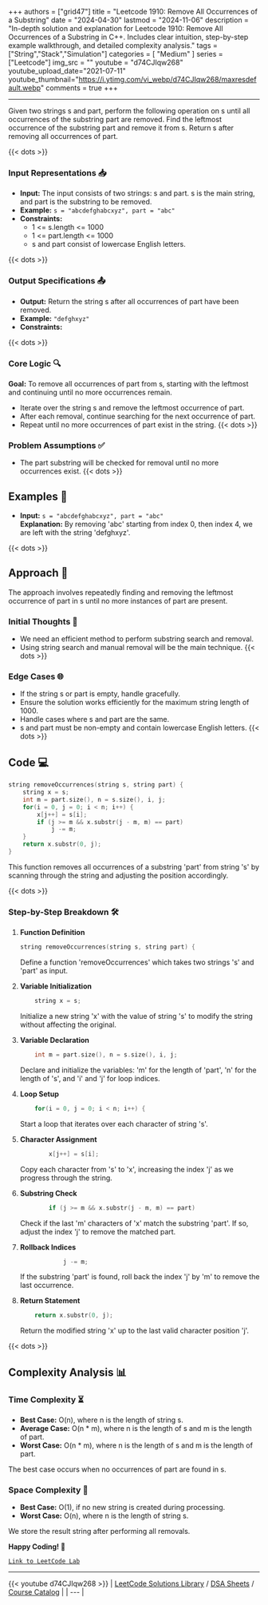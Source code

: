 
+++
authors = ["grid47"]
title = "Leetcode 1910: Remove All Occurrences of a Substring"
date = "2024-04-30"
lastmod = "2024-11-06"
description = "In-depth solution and explanation for Leetcode 1910: Remove All Occurrences of a Substring in C++. Includes clear intuition, step-by-step example walkthrough, and detailed complexity analysis."
tags = ["String","Stack","Simulation"]
categories = [
    "Medium"
]
series = ["Leetcode"]
img_src = ""
youtube = "d74CJIqw268"
youtube_upload_date="2021-07-11"
youtube_thumbnail="https://i.ytimg.com/vi_webp/d74CJIqw268/maxresdefault.webp"
comments = true
+++



---
Given two strings s and part, perform the following operation on s until all occurrences of the substring part are removed. Find the leftmost occurrence of the substring part and remove it from s. Return s after removing all occurrences of part.
<!--more-->
{{< dots >}}
### Input Representations 📥
- **Input:** The input consists of two strings: s and part. s is the main string, and part is the substring to be removed.
- **Example:** `s = "abcdefghabcxyz", part = "abc"`
- **Constraints:**
	- 1 <= s.length <= 1000
	- 1 <= part.length <= 1000
	- s and part consist of lowercase English letters.

{{< dots >}}
### Output Specifications 📤
- **Output:** Return the string s after all occurrences of part have been removed.
- **Example:** `"defghxyz"`
- **Constraints:**

{{< dots >}}
### Core Logic 🔍
**Goal:** To remove all occurrences of part from s, starting with the leftmost and continuing until no more occurrences remain.

- Iterate over the string s and remove the leftmost occurrence of part.
- After each removal, continue searching for the next occurrence of part.
- Repeat until no more occurrences of part exist in the string.
{{< dots >}}
### Problem Assumptions ✅
- The part substring will be checked for removal until no more occurrences exist.
{{< dots >}}
## Examples 🧩
- **Input:** `s = "abcdefghabcxyz", part = "abc"`  \
  **Explanation:** By removing 'abc' starting from index 0, then index 4, we are left with the string 'defghxyz'.

{{< dots >}}
## Approach 🚀
The approach involves repeatedly finding and removing the leftmost occurrence of part in s until no more instances of part are present.

### Initial Thoughts 💭
- We need an efficient method to perform substring search and removal.
- Using string search and manual removal will be the main technique.
{{< dots >}}
### Edge Cases 🌐
- If the string s or part is empty, handle gracefully.
- Ensure the solution works efficiently for the maximum string length of 1000.
- Handle cases where s and part are the same.
- s and part must be non-empty and contain lowercase English letters.
{{< dots >}}
## Code 💻
```cpp
string removeOccurrences(string s, string part) {
    string x = s;
    int m = part.size(), n = s.size(), i, j;
    for(i = 0, j = 0; i < n; i++) {
        x[j++] = s[i];
        if (j >= m && x.substr(j - m, m) == part)
            j -= m;
    }
    return x.substr(0, j);
}
```

This function removes all occurrences of a substring 'part' from string 's' by scanning through the string and adjusting the position accordingly.

{{< dots >}}
### Step-by-Step Breakdown 🛠️
1. **Function Definition**
	```cpp
	string removeOccurrences(string s, string part) {
	```
	Define a function 'removeOccurrences' which takes two strings 's' and 'part' as input.

2. **Variable Initialization**
	```cpp
	    string x = s;
	```
	Initialize a new string 'x' with the value of string 's' to modify the string without affecting the original.

3. **Variable Declaration**
	```cpp
	    int m = part.size(), n = s.size(), i, j;
	```
	Declare and initialize the variables: 'm' for the length of 'part', 'n' for the length of 's', and 'i' and 'j' for loop indices.

4. **Loop Setup**
	```cpp
	    for(i = 0, j = 0; i < n; i++) {
	```
	Start a loop that iterates over each character of string 's'.

5. **Character Assignment**
	```cpp
	        x[j++] = s[i];
	```
	Copy each character from 's' to 'x', increasing the index 'j' as we progress through the string.

6. **Substring Check**
	```cpp
	        if (j >= m && x.substr(j - m, m) == part)
	```
	Check if the last 'm' characters of 'x' match the substring 'part'. If so, adjust the index 'j' to remove the matched part.

7. **Rollback Indices**
	```cpp
	            j -= m;
	```
	If the substring 'part' is found, roll back the index 'j' by 'm' to remove the last occurrence.

8. **Return Statement**
	```cpp
	    return x.substr(0, j);
	```
	Return the modified string 'x' up to the last valid character position 'j'.

{{< dots >}}
## Complexity Analysis 📊
### Time Complexity ⏳
- **Best Case:** O(n), where n is the length of string s.
- **Average Case:** O(n * m), where n is the length of s and m is the length of part.
- **Worst Case:** O(n * m), where n is the length of s and m is the length of part.

The best case occurs when no occurrences of part are found in s.

### Space Complexity 💾
- **Best Case:** O(1), if no new string is created during processing.
- **Worst Case:** O(n), where n is the length of string s.

We store the result string after performing all removals.

**Happy Coding! 🎉**


[`Link to LeetCode Lab`](https://leetcode.com/problems/remove-all-occurrences-of-a-substring/description/)

---
{{< youtube d74CJIqw268 >}}
| [LeetCode Solutions Library](https://grid47.xyz/leetcode/) / [DSA Sheets](https://grid47.xyz/sheets/) / [Course Catalog](https://grid47.xyz/courses/) |
| --- |
